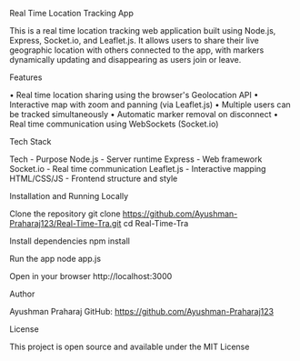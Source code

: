Real Time Location Tracking App

This is a real time location tracking web application built using Node.js, Express, Socket.io, and Leaflet.js. It allows users to share their live geographic location with others connected to the app, with markers dynamically updating and disappearing as users join or leave.

Features

• Real time location sharing using the browser's Geolocation API
• Interactive map with zoom and panning (via Leaflet.js)
• Multiple users can be tracked simultaneously
• Automatic marker removal on disconnect
• Real time communication using WebSockets (Socket.io)

Tech Stack

Tech - Purpose
Node.js - Server runtime
Express - Web framework
Socket.io - Real time communication
Leaflet.js - Interactive mapping
HTML/CSS/JS - Frontend structure and style

Installation and Running Locally

Clone the repository
git clone https://github.com/Ayushman-Praharaj123/Real-Time-Tra.git
cd Real-Time-Tra

Install dependencies
npm install

Run the app
node app.js

Open in your browser
http://localhost:3000

Author

Ayushman Praharaj
GitHub: https://github.com/Ayushman-Praharaj123

License

This project is open source and available under the MIT License



